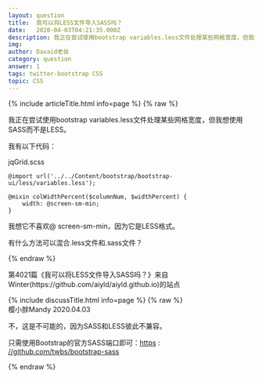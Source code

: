 ```yaml
---
layout: question
title:  我可以将LESS文件导入SASS吗？
date:   2020-04-03T04:21:35.000Z
description: 我正在尝试使用bootstrap variables.less文件处理某些网格宽度，但我想使用SASS而不是LESS。我有以下代码：jqGrid....
img: 
author: Davaid老丝
category: question
answer: 1
tags: twitter-bootstrap CSS
topic: CSS
---
```

<div class="article-root">
  <div class="article">
    {% include articleTitle.html info=page %}
    {% raw %}
    <div class="article-content"><p><font style="vertical-align: inherit;"><font style="vertical-align: inherit;">我正在尝试使用bootstrap variables.less文件处理某些网格宽度，但我想使用SASS而不是LESS。</font></font></p>

<p><font style="vertical-align: inherit;"><font style="vertical-align: inherit;">我有以下代码：</font></font></p>

<p><font style="vertical-align: inherit;"><font style="vertical-align: inherit;">jqGrid.scss</font></font></p>

<pre><code>@import url('../../Content/bootstrap/bootstrap-ui/less/variables.less');<font></font>
<font></font>
@mixin colWidthPercent($columnNum, $widthPercent) {<font></font>
    width: @screen-sm-min;<font></font>
}<font></font>
</code></pre>

<p><font style="vertical-align: inherit;"><font style="vertical-align: inherit;">我想它不喜欢@ screen-sm-min，因为它是LESS格式。  </font></font></p>

<p><font style="vertical-align: inherit;"><font style="vertical-align: inherit;">有什么方法可以混合.less文件和.sass文件？</font></font></p></div>
    {% endraw %}
  </div>
  <p class="winter_mark">第4021篇《我可以将LESS文件导入SASS吗？》来自Winter(https://github.com/aiyld/aiyld.github.io)的站点</p>
  <div class="discuss-wrapper">
    {% include discussTitle.html info=page %}
    {% raw %}
    <div class="discuss-item">
        <div class="discuss-parent">
          <div class="discuss-meta">
            <span class="discuss-user">樱小胖Mandy</span>
            <span class="discuss-time">2020.04.03</span>
          </div>
          <div class="discuss-comment"><p><font style="vertical-align: inherit;"><font style="vertical-align: inherit;">不，这是不可能的，因为SASS和LESS彼此不兼容。</font></font></p>

<p><font style="vertical-align: inherit;"><font style="vertical-align: inherit;">只需使用Bootstrap的官方SASS端口即可：</font><a href="https://github.com/twbs/bootstrap-sass" rel="noreferrer"><font style="vertical-align: inherit;">https</font></a><font style="vertical-align: inherit;"> : </font></font><a href="https://github.com/twbs/bootstrap-sass" rel="noreferrer"><font style="vertical-align: inherit;"><font style="vertical-align: inherit;">//github.com/twbs/bootstrap-sass</font></font></a></p></div>
        </div></div>
    {% endraw %}
  </div>
<div>
